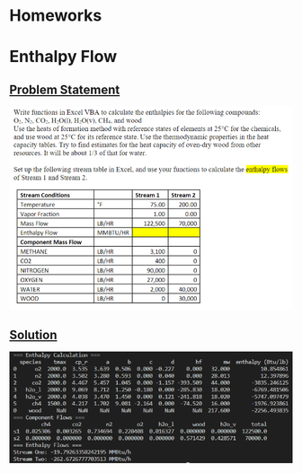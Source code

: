 # Homeworks
# Enthalpy Flow 
## [Problem Statement](https://github.com/hunterviolette/23fall/blob/main/478/hw_ps/vba.pdf)
![HW1_PS](assets/enthalpy_flow_ps.png)

## [Solution](https://github.com/hunterviolette/23fall/blob/main/478/scripts/vba.py)
![HW1_SOL](assets/enthalpy_flow_sol.png)

